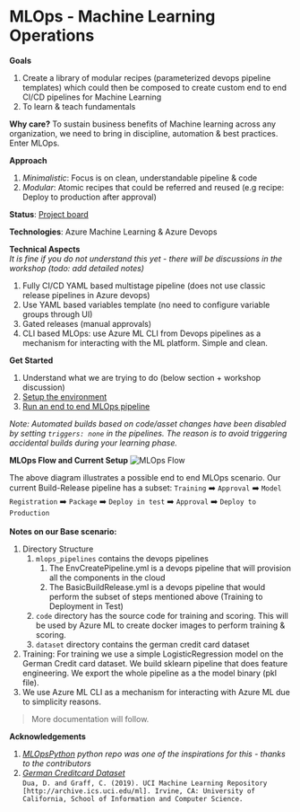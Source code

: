 # MLOps - Machine Learning Operations

__Goals__  
1. Create a library of modular recipes (parameterized devops pipeline templates) which could then be composed to create custom end to end CI/CD pipelines for Machine Learning
2. To learn & teach fundamentals  

__Why care?__ To sustain business benefits of Machine learning across any organization, we need to bring in discipline, automation & best practices. Enter MLOps.

__Approach__
1. _Minimalistic_: Focus is on clean, understandable pipeline & code  
2. _Modular_: Atomic recipes that could be referred and reused (e.g recipe: Deploy to production after approval)

__Status__: [Project board](https://github.com/rsethur/MLOps/projects/1)

__Technologies__: Azure Machine Learning & Azure Devops

__Technical Aspects__ 
<BR>_It is fine if you do not understand this yet - there will be discussions in the workshop (todo: add detailed notes)_
1. Fully CI/CD YAML based multistage pipeline (does not use classic release pipelines in Azure devops)
2. Use YAML based variables template (no need to configure variable groups through UI)
2. Gated releases (manual approvals)
3. CLI based MLOps: use Azure ML CLI from Devops pipelines as a mechanism for interacting with the ML platform. Simple and clean.

__Get Started__
1. Understand what we are trying to do (below section + workshop discussion)
2. [Setup the environment](setup/Setup.md)
3. [Run an end to end MLOps pipeline](setup/StartBaseScenario.md)

_Note: Automated builds based on code/asset changes have been disabled by setting `triggers: none` in the pipelines. The reason is to avoid triggering accidental builds during your learning phase._

__MLOps Flow and Current Setup__
![MLOps Flow](setup/imgs/MLOpsFlow.jpg)

The above diagram illustrates a possible end to end MLOps scenario. Our current Build-Release pipeline has a subset: `Training` :arrow_right: `Approval` :arrow_right: `Model Registration` :arrow_right: `Package` :arrow_right: `Deploy in test` :arrow_right: `Approval` :arrow_right: `Deploy to Production`
<BR><br>__Notes on our Base scenario:__
1. Directory Structure
    1. `mlops_pipelines` contains the devops pipelines
        1. The EnvCreatePipeline.yml is a devops pipeline that will provision all the components in the cloud
        2. The BasicBuildRelease.yml is a devops pipeline that would perform the subset of steps mentioned above (Training to Deployment in Test)
    2. `code` directory has the source code for training and scoring. This will be used by Azure ML to create docker images to perform training & scoring.
    3. `dataset` directory contains the german credit card dataset
2. Training: For training we use a simple LogisticRegression model on the German Credit card dataset. We build sklearn pipeline that does feature engineering. We export the whole pipeline as a the model binary (pkl file).
3. We use Azure ML CLI as a mechanism for interacting with Azure ML due to simplicity reasons.

>More documentation will follow.

__Acknowledgements__
1. _[MLOpsPython](https://github.com/microsoft/MLOpsPython/) python repo was one of the inspirations for this - thanks to the contributors_
2. _[German Creditcard Dataset](https://archive.ics.uci.edu/ml/datasets/Statlog+%28German+Credit+Data%29)_
<BR>`Dua, D. and Graff, C. (2019). UCI Machine Learning Repository [http://archive.ics.uci.edu/ml]. Irvine, CA: University of California, School of Information and Computer Science.`

